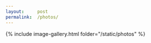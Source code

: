 ```yaml
---
layout:     post
permalink:  /photos/
---
```


{% include 
    image-gallery.html 
    folder="/static/photos" %}